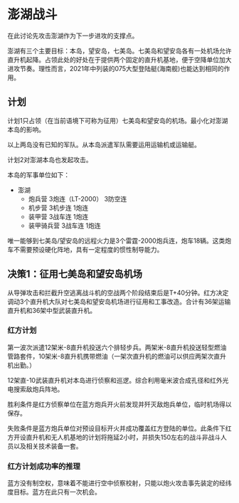 # 澎湖战斗

在此讨论先攻击澎湖作为下一步进攻的支撑点。

澎湖有三个主要目标：本岛，望安岛，七美岛。七美岛和望安岛各有一处机场允许直升机起降。占领此处的好处在于提供两个固定的直升机基地，便于空降单位加大进攻节奏。理性而言，2021年中列装的075大型登陆艇(海南舰)也能达到相同的作用。

## 计划

计划1只占领（在当前语境下可称为征用）七美岛和望安岛的机场。最小化对澎湖本岛的影响。

以上两岛没有已知的军队。从本岛派遣军队需要运用运输机或运输艇。

计划2对澎湖本岛也发起攻击。

本岛的军事单位如下：

- 澎湖
    - 炮兵营 3炮连（LT-2000） 3防空连
    - 机步营 3机步连 1炮连
    - 装甲营 3战车连 1炮连
    - 装甲骑兵营 3战车连 1炮连

唯一能够到七美岛/望安岛的远程火力是3个雷霆-2000炮兵连，炮车18辆。这类炮车不需要预设硬化阵地，具有一定程度的惯性制导能力。

## 决策1：征用七美岛和望安岛机场

从导弹攻击和拦截升空逃离战斗机的空战两个阶段结束后是T+40分钟。红方决定调动3个直升机大队对七美岛和望安岛机场进行征用和工事改造。合计有36架运输直升机和36架中型武装直升机。

### 红方计划

第一波次派遣12架米-8直升机投送六个排轻步兵。两架米-8直升机投送轻型燃油管路套件，10架米-8直升机携带燃油（一架次直升机的燃油可以供应两架次直升机出勤。）

12架直-10武装直升机对本岛进行侦察和巡逻。综合利用毫米波合成孔径和红外光电搜索敌炮兵阵地。

胜利条件是红方侦察单位在蓝方炮兵开火前发现并歼灭敌炮兵单位，临时机场得以保存。

失败条件是蓝方炮兵单位对预设目标开火并成功覆盖红方登陆的单位。此条件下红方开设直升机和无人机基地的计划将拖延2小时，并损失150左右的战斗非战斗人员以及相关技术装备一套。

### 红方计划成功率的推理

蓝方没有制空权，意味着不能进行空中侦察校射，只能以炮火攻击事先装定的经纬度目标。蓝方在此只有一次机会。
